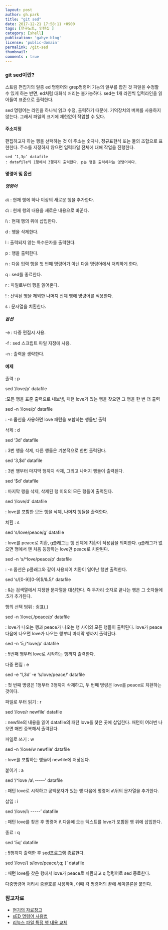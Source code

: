 ```yaml
---
layout: post
author: gh.park
title: "git sed"
date: 2017-12-21 17:58:11 +0900
tags: [연구노트, 인턴십 ]
category: [shell]
publication: 'gahye-blog'
license: 'public-domain'
permalink: /git-sed
thumbnail:
comments : true
---
```


### git sed이란?

스트림 편집기의 일종
ed 명령어와 grep명령어 기능의 일부를 합친 것
파일을 수정할 수 있게 하는 반면, ed처럼 대화식 처리는 불가능하다.
sed는 1개 라인씩 입력라인을 읽어들여 표준으로 출력한다.

sed 명령어는 라인을 하나씩 읽고 수정, 출력하기 때문에. 기억장치의 버퍼를 사용하지 않는다. 그래서 파일의 크기에 제한없이 작업할 수 있다.  

#### 주소지정

편집하고자 하는 행을 선택하는 것
이 주소는 숫자나, 정규표현식 또는 둘의 조합으로 표현한다.
주소를 지정하지 않으면 입력파일 전체에 대해 작업을 진행한다.


```console
sed ‘1,3p’ datafile
: datafile의 1행에서 3행까지 출력한다. p는 행을 출력하라는 명령어이다.
```

#### 명령어 및 옵션

##### 명령어

a\ : 현재 행에 하나 이상의 새로운 행을 추가한다.

c\ : 현재 행의 내용을 새로운 내용으로 바꾼다.

i\ : 현재 행의 위에 삽입한다.

d : 행을 삭제한다.

l : 출력되지 않는 특수문자를 출력한다.

p : 행을 출력한다.

n : 다음 입력 행을 첫 번째 명령어가 아닌 다음 명령어에서 처리하게 한다.

q : sed를 종료한다.

r : 파일로부터 행을 읽어온다.

! : 선택된 행을 제외한 나머지 전체 행에 명령어를 적용한다.

s : 문자열을 치환한다.


##### 옵션

-e : 다중 편집시 사용.

-f : sed 스크립트 파일 지정에 사용.

-n : 출력을 생략한다.


#### 예제

출력 : p

sed ‘/love/p’ datafile

:모든 행을 표준 출력으로 내보냄, 패턴 love가 있는 행을 찾으면 그 행을 한 번 더 출력


sed -n ‘/love/p’ datafile

:  -n 옵션을 사용하면 love 패턴을 포함하는 행들만 출력



삭제 : d

sed ‘3d’ datafile

: 3번 행을 삭제,  다른 행들은 기본적으로 한번 출력된다.


sed ‘3,$d’ datafile

: 3번 행부터 마지막 행까지 삭제,  그리고 나머지 행들이 출력된다.


sed ‘$d’ datafile

: 마지막 행을 삭제, 삭제된 행 이외의 모든 행들이 출력된다.


sed ‘/love/d’ datafile

: love를 포함한 모든 행을 삭제,  나머지 행들을 출력한다.



 치환 : s

sed ‘s/love/peace/g’ datafile

: love를 peace로 치환,  g플래그는 행 전체에 치환이 적용됨을 의미한다. g플래그가 없으면 행에서 맨 처음 등장하는 love만 peace로 치환된다.


sed -n ‘s/^love/peace/p’ datafile

: -n 옵션은 p플래그와 같이 사용되어 치환이 일어난 행만 출력한다.


sed ‘s/[0-9][0-9]$/&.5/’ datafile

: &는 검색열에서 지정한 문자열을 대신한다. 즉 두자리 숫자로 끝나는 행은 그 숫자들에 .5가 추가된다.



행의 선택 범위 : 쉼표(,)

sed -n ‘/love/,/peace/p’ datafile

: love가 나오는 행과 peace가 나오는 행 사이의 모든 행들이 출력된다. love가 peace 다음에 나오면 love가 나오는 행부터 마지막 행까지 출력된다.


sed -n ‘5,/^love/p’ datafile

: 5번째 행부터 love로 시작하는 행까지 출력한다.



다중 편집 : e

sed -e ‘1,3d’ -e ‘s/love/peace/’ datafile

: 첫 번째 명령은 1행부터 3행까지 삭제하고, 두 번째 명령은 love를 peace로 치환하는 것이다.



파일로 부터 읽기 : r

sed ‘/love/r newfile’ datafile

: newfile의 내용을 읽어 datafile의 패턴 love를 찾은 곳에 삽입한다. 패턴이 여러번 나오면 매번 중복해서 출력된다.



파일로 쓰기 : w

sed -n ‘/love/w newfile’ datafile

: love를 포함하는 행들이 newfile에 저장된다.



붙이기 : a

sed ‘/^love /a\ -----’ datafile

: 패턴 love로 시작하고 공백문자가 있는 행 다음에 명령어 a\뒤의 문자열을 추가한다.



삽입 : i

sed ‘/love/i\ -----’ datafile

: 패턴 love를 찾은 후 명령어 i\ 다음에 오는 텍스트를 love가 포함된 행 위에 삽입한다.



종료 : q

sed ‘5q’ datafile

: 5행까지 출력한 후 sed프로그램 종료한다.


sed ‘/love/{ s/love/peace/;q; }’ datafile

: 패턴 love를 찾은 행에서 love가 peace로 치환되고 q 명령어로 sed 종료한다.

다중명령어 처리시 중괄호를 사용하며, 이때 각 명령어의 끝에 세미콜론을 붙인다.






### 참고자료
* [현기의 자료창고](http://hyunkie.tistory.com/51)
* [sED 명령어 사용법](http://linuxstory1.tistory.com/entry/SED-%EB%AA%85%EB%A0%B9%EC%96%B4-%EC%82%AC%EC%9A%A9%EB%B2%95)
* [리눅스 파일 특정 행 내용 교체](https://zetawiki.com/wiki/%EB%A6%AC%EB%88%85%EC%8A%A4_%ED%8C%8C%EC%9D%BC_%ED%8A%B9%EC%A0%95_%ED%96%89_%EB%82%B4%EC%9A%A9_%EA%B5%90%EC%B2%B4)
